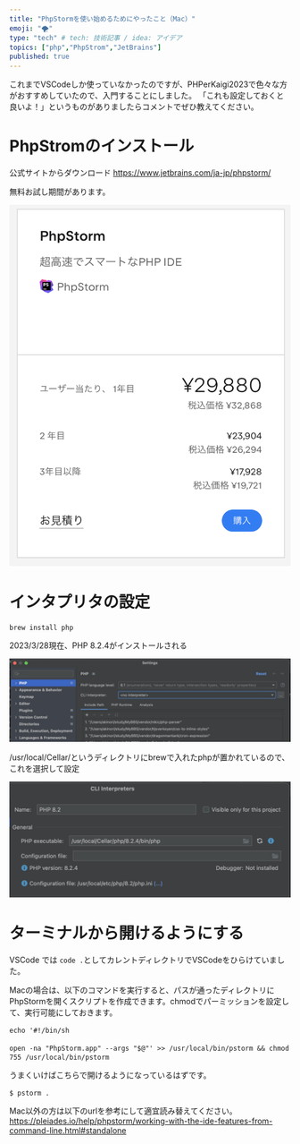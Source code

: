 ```yaml
---
title: "PhpStormを使い始めるためにやったこと（Mac）"
emoji: "🌪️"
type: "tech" # tech: 技術記事 / idea: アイデア
topics: ["php","PhpStrom","JetBrains"]
published: true
---
```


これまでVSCodeしか使っていなかったのですが、PHPerKaigi2023で色々な方がおすすめしていたので、入門することにしました。
「これも設定しておくと良いよ！」というものがありましたらコメントでぜひ教えてください。

# PhpStromのインストール

公式サイトからダウンロード
https://www.jetbrains.com/ja-jp/phpstorm/

無料お試し期間があります。

![](/images/phpstorm-setup/price.png)

# インタプリタの設定

```
brew install php
```

2023/3/28現在、PHP 8.2.4がインストールされる

![](/images/phpstorm-setup/setting.png)

/usr/local/Cellar/というディレクトリにbrewで入れたphpが置かれているので、これを選択して設定

![](/images/phpstorm-setup/cli_interpreters.png)


# ターミナルから開けるようにする
VSCode では `code .`としてカレントディレクトリでVSCodeをひらけていました。

Macの場合は、以下のコマンドを実行すると、パスが通ったディレクトリにPhpStormを開くスクリプトを作成できます。chmodでパーミッションを設定して、実行可能にしておきます。

```
echo '#!/bin/sh

open -na "PhpStorm.app" --args "$@"' >> /usr/local/bin/pstorm && chmod 755 /usr/local/bin/pstorm
```

うまくいけばこちらで開けるようになっているはずです。
```
$ pstorm .
```

Mac以外の方は以下のurlを参考にして適宜読み替えてください。
https://pleiades.io/help/phpstorm/working-with-the-ide-features-from-command-line.html#standalone